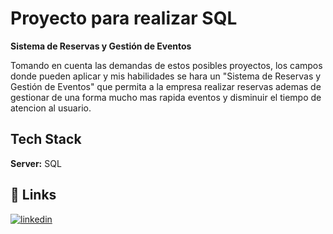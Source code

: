 
# Proyecto para realizar SQL

**Sistema de Reservas y Gestión de Eventos**

Tomando en cuenta las demandas de estos posibles proyectos, los campos donde pueden aplicar y mis habilidades se hara un "Sistema de Reservas y Gestión de Eventos" que permita a la empresa realizar reservas ademas de gestionar de una forma mucho mas rapida eventos y disminuir el tiempo de atencion al usuario.


## Tech Stack

**Server:** SQL



## 🔗 Links
[![linkedin](https://img.shields.io/badge/linkedin-0A66C2?style=for-the-badge&logo=linkedin&logoColor=white)](https://www.linkedin.com/)


